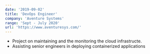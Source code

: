 ```yaml
---
date: '2019-09-02'
title: 'DevOps Engineer'
company: 'Aventure Systems'
range: 'Sept - July 2020'
url: 'https://www.aventuresys.com/'
---
```


- Project on maintaining and the monitoring the cloud infrastructe.
- Assisting senior engineers in deploying containerized applications
